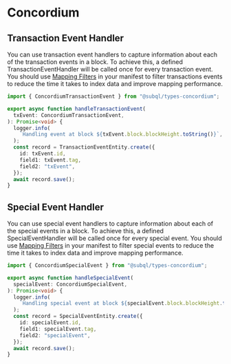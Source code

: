 # Concordium
## Transaction Event Handler

You can use transaction event handlers to capture information about each of the transaction events in a block. To achieve this, a defined TransactionEventHandler will be called once for every transaction event. You should use [Mapping Filters](../manifest/concordium.md#mapping-handlers-and-filters) in your manifest to filter transactions events to reduce the time it takes to index data and improve mapping performance.

```ts
import { ConcordiumTransactionEvent } from "@subql/types-concordium";

export async function handleTransactionEvent(
  txEvent: ConcordiumTransactionEvent,
): Promise<void> {
  logger.info(
    `Handling event at block ${txEvent.block.blockHeight.toString()}`,
  );
  const record = TransactionEventEntity.create({
    id: txEvent.id,
    field1: txEvent.tag,
    field2: "txEvent",
  });
  await record.save();
}
```

## Special Event Handler

You can use special event handlers to capture information about each of the special events in a block. To achieve this, a defined SpecialEventHandler will be called once for every special event. You should use [Mapping Filters](../manifest/concordium.md#mapping-handlers-and-filters) in your manifest to filter special events to reduce the time it takes to index data and improve mapping performance.

```ts
import { ConcordiumSpecialEvent } from "@subql/types-concordium";

export async function handleSpecialEvent(
  specialEvent: ConcordiumSpecialEvent,
): Promise<void> {
  logger.info(
    `Handling special event at block ${specialEvent.block.blockHeight.toString()}`,
  );
  const record = SpecialEventEntity.create({
    id: specialEvent.id,
    field1: specialEvent.tag,
    field2: "specialEvent",
  });
  await record.save();
}
```